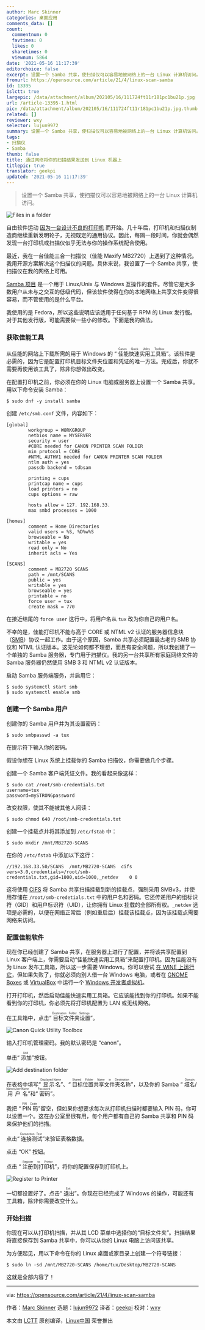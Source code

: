 ```yaml
---
author: Marc Skinner
categories: 桌面应用
comments_data: []
count:
  commentnum: 0
  favtimes: 0
  likes: 0
  sharetimes: 0
  viewnum: 5864
date: '2021-05-16 11:17:39'
editorchoice: false
excerpt: 设置一个 Samba 共享，使扫描仪可以容易地被网络上的一台 Linux 计算机访问。
fromurl: https://opensource.com/article/21/4/linux-scan-samba
id: 13395
islctt: true
largepic: /data/attachment/album/202105/16/111724ft11r181pc1bu21p.jpg
url: /article-13395-1.html
pic: /data/attachment/album/202105/16/111724ft11r181pc1bu21p.jpg.thumb.jpg
related: []
reviewer: wxy
selector: lujun9972
summary: 设置一个 Samba 共享，使扫描仪可以容易地被网络上的一台 Linux 计算机访问。
tags:
- 扫描仪
- Samba
thumb: false
title: 通过网络将你的扫描结果发送到 Linux 机器上
titlepic: true
translator: geekpi
updated: '2021-05-16 11:17:39'
---
```



> 
> 设置一个 Samba 共享，使扫描仪可以容易地被网络上的一台 Linux 计算机访问。
> 
> 
> 


![](/data/attachment/album/202105/16/111724ft11r181pc1bu21p.jpg "Files in a folder")


自由软件运动 [因为一台设计不良的打印机](https://opensource.com/article/18/2/pivotal-moments-history-open-source) 而开始。几十年后，打印机和扫描仪制造商继续重新发明轮子，无视既定的通用协议。因此，每隔一段时间，你就会偶然发现一台打印机或扫描仪似乎无法与你的操作系统配合使用。


最近，我在一台佳能三合一扫描仪（佳能 Maxify MB2720）上遇到了这种情况。我用开源方案解决这个扫描仪的问题。具体来说，我设置了一个 Samba 共享，使扫描仪在我的网络上可用。


[Samba 项目](http://samba.org/) 是一个用于 Linux/Unix 与 Windows 互操作的套件。尽管它是大多数用户从未与之交互的低级代码，但该软件使得在你的本地网络上共享文件变得很容易，而不管使用的是什么平台。


我使用的是 Fedora，所以这些说明应该适用于任何基于 RPM 的 Linux 发行版。对于其他发行版，可能需要做一些小的修改。下面是我的做法。


### 获取佳能工具


从佳能的网站上下载所需的用于 Windows 的 “<ruby> 佳能快速实用工具箱 <rt>  Canon Quick Utility Toolbox </rt></ruby>”。该软件是必需的，因为它是配置打印机目标文件夹位置和凭证的唯一方法。完成后，你就不需要再使用该工具了，除非你想做出改变。


在配置打印机之前，你必须在你的 Linux 电脑或服务器上设置一个 Samba 共享。用以下命令安装 Samba：



```
$ sudo dnf -y install samba

```

创建 `/etc/smb.conf` 文件，内容如下：



```
[global]
        workgroup = WORKGROUP
        netbios name = MYSERVER
        security = user
        #CORE needed for CANON PRINTER SCAN FOLDER
        min protocol = CORE
        #NTML AUTHV1 needed for CANON PRINTER SCAN FOLDER
        ntlm auth = yes
        passdb backend = tdbsam

        printing = cups
        printcap name = cups
        load printers = no
        cups options = raw

        hosts allow = 127. 192.168.33.
        max smbd processes = 1000

[homes]
        comment = Home Directories
        valid users = %S, %D%w%S
        browseable = No
        writable = yes
        read only = No
        inherit acls = Yes

[SCANS]
        comment = MB2720 SCANS
        path = /mnt/SCANS
        public = yes
        writable = yes
        browseable = yes
        printable = no
        force user = tux
        create mask = 770

```

在接近结尾的 `force user` 这行中，将用户名从 `tux` 改为你自己的用户名。


不幸的是，佳能打印机不能与高于 CORE 或 NTML v2 认证的服务器信息块（[SMB](https://en.wikipedia.org/wiki/Server_Message_Block)）协议一起工作。由于这个原因，Samba 共享必须配置最古老的 SMB 协议和 NTML 认证版本。这无论如何都不理想，而且有安全问题，所以我创建了一个单独的 Samba 服务器，专门用于扫描仪。我的另一台共享所有家庭网络文件的 Samba 服务器仍然使用 SMB 3 和 NTML v2 认证版本。


启动 Samba 服务端服务，并启用它：



```
$ sudo systemctl start smb
$ sudo systemctl enable smb

```

### 创建一个 Samba 用户


创建你的 Samba 用户并为其设置密码：



```
$ sudo smbpasswd -a tux

```

在提示符下输入你的密码。


假设你想在 Linux 系统上挂载你的 Samba 扫描仪，你需要做几个步骤。


创建一个 Samba 客户端凭证文件。我的看起来像这样：



```
$ sudo cat /root/smb-credentials.txt
username=tux
password=mySTRONGpassword

```

改变权限，使其不能被其他人阅读：



```
$ sudo chmod 640 /root/smb-credentials.txt

```

创建一个挂载点并将其添加到 `/etc/fstab` 中：



```
$ sudo mkdir /mnt/MB2720-SCANS

```

在你的 `/etc/fstab` 中添加以下这行：



```
//192.168.33.50/SCANS  /mnt/MB2720-SCANS  cifs vers=3.0,credentials=/root/smb-credentials.txt,gid=1000,uid=1000,_netdev    0 0

```

这将使用 [CIFS](https://searchstorage.techtarget.com/definition/Common-Internet-File-System-CIFS) 将 Samba 共享扫描挂载到新的挂载点，强制采用 SMBv3，并使用存储在 `/root/smb-credetials.txt` 中的用户名和密码。它还传递用户的组标识符（GID）和用户标识符（UID），让你拥有 Linux 挂载的全部所有权。`_netdev` 选项是必需的，以便在网络正常后（例如重启后）挂载该挂载点，因为该挂载点需要网络来访问。


### 配置佳能软件


现在你已经创建了 Samba 共享，在服务器上进行了配置，并将该共享配置到 Linux 客户端上，你需要启动“佳能快速实用工具箱”来配置打印机。因为佳能没有为 Linux 发布工具箱，所以这一步需要 Windows。你可以尝试 [在 WINE 上运行它](https://opensource.com/article/21/2/linux-wine)，但如果失败了，你就必须向别人借一台 Windows 电脑，或者在 [GNOME Boxes](https://opensource.com/article/19/5/getting-started-gnome-boxes-virtualization) 或 [VirtualBox](https://www.virtualbox.org/) 中运行一个 [Windows 开发者虚拟机](https://developer.microsoft.com/en-us/windows/downloads/virtual-machines/)。


打开打印机，然后启动佳能快速实用工具箱。它应该能找到你的打印机。如果不能看到你的打印机，你必须先将打印机配置为 LAN 或无线网络。


在工具箱中，点击“<ruby> 目标文件夹设置 <rt>  Destination Folder Settings </rt></ruby>”。


![Canon Quick Utility Toolbox](/data/attachment/album/202105/16/111740lsswbmszck9wl4zm.png "Canon Quick Utility Toolbox")


输入打印机管理密码。我的默认密码是 “canon”。


单击“<ruby> 添加 <rt>  Add </rt></ruby>”按钮。


![Add destination folder](/data/attachment/album/202105/16/111740tvurvwvsu5mgyr38.png "Add destination folder")


在表格中填写“<ruby> 显示名 <rt>  Displayed Name </rt></ruby>”、“<ruby> 目标位置共享文件夹名称 <rt>  Shared Folder Name in Destination </rt></ruby>”，以及你的 Samba “<ruby> 域名/用户名 <rt>  Domain Name/User Name </rt></ruby>”和“<ruby> 密码 <rt>  Password </rt></ruby>”。


我把 “<ruby> PIN 码 <rt>  PIN Code </rt></ruby>”留空，但如果你想要求每次从打印机扫描时都要输入 PIN 码，你可以设置一个。这在办公室里很有用，每个用户都有自己的 Samba 共享和 PIN 码来保护他们的扫描。


点击“<ruby> 连接测试 <rt>  Connection Test </rt></ruby>”来验证表格数据。


点击 “OK” 按钮。


点击 “<ruby> 注册到打印机 <rt>  Register to Printer </rt></ruby>”，将你的配置保存到打印机上。


![Register to Printer ](/data/attachment/album/202105/16/111741mvbz35tk62lj2362.png "Register to Printer ")


一切都设置好了。点击“<ruby> 退出 <rt>  Exit </rt></ruby>”。你现在已经完成了 Windows 的操作，可能还有工具箱，除非你需要改变什么。


### 开始扫描


你现在可以从打印机扫描，并从其 LCD 菜单中选择你的“目标文件夹”。扫描结果将直接保存到 Samba 共享中，你可以从你的 Linux 电脑上访问该共享。


为方便起见，用以下命令在你的 Linux 桌面或家目录上创建一个符号链接：



```
$ sudo ln -sd /mnt/MB2720-SCANS /home/tux/Desktop/MB2720-SCANS

```

这就是全部内容了！




---


via: <https://opensource.com/article/21/4/linux-scan-samba>


作者：[Marc Skinner](https://opensource.com/users/marc-skinner) 选题：[lujun9972](https://github.com/lujun9972) 译者：[geekpi](https://github.com/geekpi) 校对：[wxy](https://github.com/wxy)


本文由 [LCTT](https://github.com/LCTT/TranslateProject) 原创编译，[Linux中国](https://linux.cn/) 荣誉推出